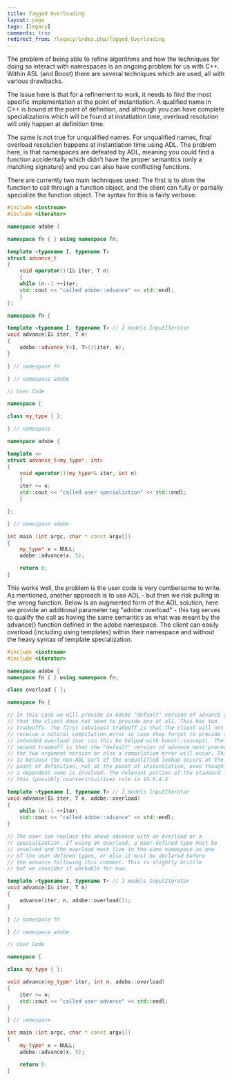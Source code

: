 ```yaml
---
title: Tagged Overloading
layout: page
tags: [legacy]
comments: true
redirect_from: /legacy/index.php/Tagged_Overloading
---
```


The problem of being able to refine algorithms and how the techniques for doing so interact with namespaces is an ongoing problem for us with C++. Within ASL (and Boost) there are several techniques which are used, all with various drawbacks.

The issue here is that for a refinement to work, it needs to find the most specific implementation at the point of instantiation. A qualified name in C++ is bound at the point of definition, and although you can have complete specializations which will be found at instatiation time, overload resolution will only happen at definition time.

The same is not true for unqualified names. For unqualified names, final overload resolution happens at instantiation time using ADL. The problem here, is that namespaces are defeated by ADL, meaning you could find a function accidentally which didn't have the proper semantics (only a matching signature) and you can also have conflicting functions.

There are currently two main techniques used:
The first is to shim the function to call through a function object, and the client can fully or partially specialize the function object. The syntax for this is fairly verbose:

```cpp
#include <iostream>
#include <iterator>

namespace adobe {

namespace fn { } using namespace fn;

template <typename I, typename T>
struct advance_t
{
    void operator()(I& iter, T n)
    {
    while (n--) ++iter;
    std::cout << "called adobe::advance" << std::endl;
    }
};

namespace fn {

template <typename I, typename T> // I models InputIterator
void advance(I& iter, T n)
{
    adobe::advance_t<I, T>()(iter, n);
}

} // namespace fn

} // namespace adobe

// User Code

namespace {

class my_type { };

} // namespace

namespace adobe {

template <>
struct advance_t<my_type*, int>
{
    void operator()(my_type*& iter, int n)
    {
    iter += n;
    std::cout << "called user specializtion" << std::endl;
    }

};

} // namespace adobe

int main (int argc, char * const argv[])
{
    my_type* x = NULL;
    adobe::advance(x, 5);

    return 0;
}
```

This works well, the problem is the user code is very cumbersome to write. As mentioned, another approach is to use ADL - but then we risk pulling in the wrong function. Below is an augmented form of the ADL solution, here we provide an additional parameter tag "adobe::overload" - this tag serves to qualify the call as having the same semantics as what was meant by the advance() function defined in the adobe namespace. The client can easily overload (including using templates) within their namespace and without the heavy syntax of template specialization.

```cpp
#include <iostream>
#include <iterator>

namespace adobe {
namespace fn { } using namespace fn;

class overload { };

namespace fn {

// In this case we will provide an Adobe "default" version of advance so
// that the client does not need to provide one at all. This has two
// tradeoffs. The first (obvious) tradeoff is that the client will not
// receive a natural compilation error in case they forgot to provide an
// intended overload (nor can this be helped with boost::concept). The
// second tradeoff is that the "default" version of advance must preceed
// the two argument version or else a compilation error will occur. This
// is because the non-ADL part of the unqualified lookup occurs at the
// point of definition, not at the point of instantiation, even though
// a dependent name is involved. The relevant portion of the standard for
// this (possibly counterintuitive) rule is 14.6.4.2

template <typename I, typename T> // I models InputIterator
void advance(I& iter, T n, adobe::overload)
{
    while (n--) ++iter;
    std::cout << "called adobe::advance" << std::endl;
}

// The user can replace the above advance with an overload or a
// specialization. If using an overload, a user-defined type must be
// involved and the overload must live in the same namespace as one
// of the user defined types, or else it must be declared before
// the advance following this comment. This is slightly brittle
// but we consider it workable for now.

template <typename I, typename T> // I models InputIterator
void advance(I& iter, T n)
{
    advance(iter, n, adobe::overload());
}

} // namespace fn

} // namespace adobe

// User Code

namespace {

class my_type { };

void advance(my_type* iter, int n, adobe::overload)
{
    iter += n;
    std::cout << "called user advance" << std::endl;
}

} // namespace

int main (int argc, char * const argv[])
{
    my_type* x = NULL;
    adobe::advance(x, 5);

    return 0;
}
```
